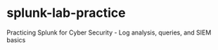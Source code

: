 # splunk-lab-practice
Practicing Splunk for Cyber Security - Log analysis, queries, and SIEM basics
